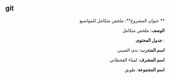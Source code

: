   ## git   
<div dir = "rtl">
           
  ** عنوان المشروع**: ملخص متكامل للمواضيع 
 
 **الوصف**: ملخص متكامل 
 
: **جدول المحتوى**


**اسم المتدرب**: ندى العتيبي

 **اسم المشرف**: لمياء القحطاني

 **اسم المجموعة**: طويق
</div>
